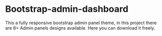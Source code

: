 # Bootstrap-admin-dashboard
This a fully responsive bootstrap admin panel theme, in this project there are 8+ Admin panels designs available. Here you can download it freely. 
